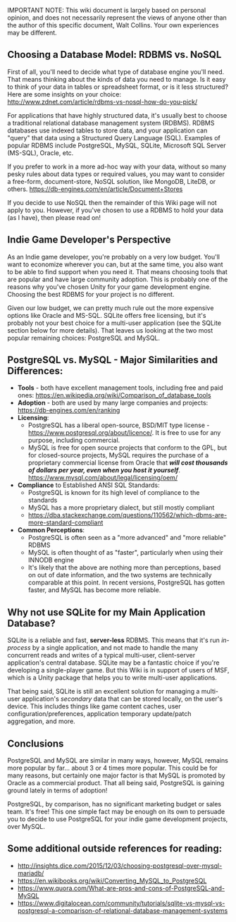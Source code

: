 IMPORTANT NOTE: This wiki document is largely based on personal opinion, and does not necessarily represent the views of anyone other than the author of this specific document, Walt Collins. Your own experiences may be different.

## Choosing a Database Model: RDBMS vs. NoSQL

First of all, you'll need to decide what type of database engine you'll need. That means thinking about the kinds of data you need to manage. Is it easy to think of your data in tables or spreadsheet format, or is it less structured? Here are some insights on your choice: <http://www.zdnet.com/article/rdbms-vs-nosql-how-do-you-pick/>

For applications that have highly structured data, it's usually best to choose a traditional relational database management system (RDBMS). RDBMS databases use indexed tables to store data, and your application can "query" that data using a Structured Query Language (SQL). Examples of popular RDBMS include PostgreSQL, MySQL, SQLite, Microsoft SQL Server (MS-SQL), Oracle, etc. 

If you prefer to work in a more ad-hoc way with your data, without so many pesky rules about data types or required values, you may want to consider a free-form, document-store, NoSQL solution, like MongoDB, LiteDB, or others. <https://db-engines.com/en/article/Document+Stores>

If you decide to use NoSQL then the remainder of this Wiki page will not apply to you. However, if you've chosen to use a RDBMS to hold your data (as I have), then please read on!

## Indie Game Developer's Perspective

As an Indie game developer, you're probably on a very low budget. You'll want to economize wherever you can, but at the same time, you also want to be able to find support when you need it. That means choosing tools that are popular and have large community adoption. This is probably one of the reasons why you've chosen Unity for your game development engine. Choosing the best RDBMS for your project is no different.

Given our low budget, we can pretty much rule out the more expensive options like Oracle and MS-SQL. SQLite offers free licensing, but it's probably not your best choice for a multi-user application (see the SQLite section below for more details). That leaves us looking at the two most popular remaining choices: PostgreSQL and MySQL.

## PostgreSQL vs. MySQL - Major Similarities and Differences:

* **Tools** - both have excellent management tools, including free and paid ones: <https://en.wikipedia.org/wiki/Comparison_of_database_tools>
* **Adoption** - both are used by many large companies and projects: <https://db-engines.com/en/ranking>
* **Licensing**:  
  * PostgreSQL has a liberal open-source, BSD/MIT type license - <https://www.postgresql.org/about/licence/>. It is free to use for any purpose, including commercial.
  * MySQL is free for open source projects that conform to the GPL, but for closed-source projects, MySQL requires the purchase of a proprietary commercial license from Oracle that _**will cost thousands of dollars per year, even when you host it yourself**_. <https://www.mysql.com/about/legal/licensing/oem/>
* **Compliance** to Established ANSI SQL Standards:
  * PostgreSQL is known for its high level of compliance to the standards
  * MySQL has a more proprietary dialect, but still mostly compliant
  * <https://dba.stackexchange.com/questions/110562/which-dbms-are-more-standard-compliant>
* **Common Perceptions**:
  * PostgreSQL is often seen as a "more advanced" and "more reliable" RDBMS
  * MySQL is often thought of as "faster", particularly when using their INNODB engine
  * It's likely that the above are nothing more than perceptions, based on out of date information, and the two systems are technically comparable at this point. In recent versions, PostgreSQL has gotten faster, and MySQL has become more reliable.

## Why not use SQLite for my Main Application Database?

SQLite is a reliable and fast, **server-less** RDBMS. This means that it's run _in-process_ by a single application, and not made to handle the many concurrent reads and writes of a typical multi-user, client-server application's central database. SQLite may be a fantastic choice if you're developing a single-player game. But this Wiki is in support of users of MSF, which is a Unity package that helps you to write multi-user applications.

That being said, SQLite is still an excellent solution for managing a multi-user application's _secondary_ data that can be stored locally, on the user's device. This includes things like game content caches, user configuration/preferences, application temporary update/patch aggregation, and more.

## Conclusions

PostgreSQL and MySQL are similar in many ways, however, MySQL remains more popular by far... about 3 or 4 times more popular. This could be for many reasons, but certainly one major factor is that MySQL is promoted by Oracle as a commercial product. That all being said, PostgreSQL is gaining ground lately in terms of adoption!

PostgreSQL, by comparison, has no significant marketing budget or sales team. It's free! This one simple fact may be enough on its own to persuade you to decide to use PostgreSQL for your indie game development projects, over MySQL.

## Some additional outside references for reading:
* <http://insights.dice.com/2015/12/03/choosing-postgresql-over-mysql-mariadb/>
* <https://en.wikibooks.org/wiki/Converting_MySQL_to_PostgreSQL>
* <https://www.quora.com/What-are-pros-and-cons-of-PostgreSQL-and-MySQL>
* <https://www.digitalocean.com/community/tutorials/sqlite-vs-mysql-vs-postgresql-a-comparison-of-relational-database-management-systems>